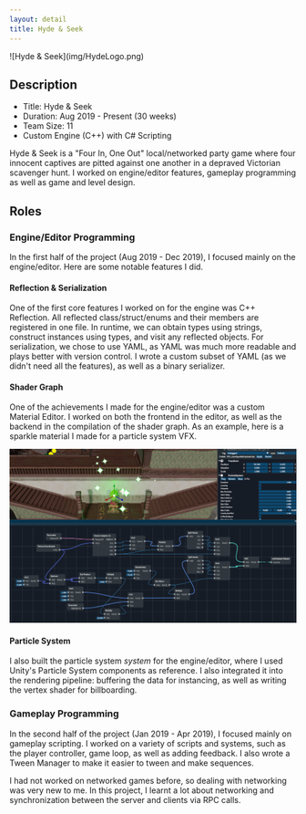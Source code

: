 ```yaml
---
layout: detail
title: Hyde & Seek
---
```

<div class="row">
<div class="col-lg-3 col-md-2"></div>
<div class="col-lg-6 col-md-8" markdown="1">
![Hyde & Seek](img/HydeLogo.png)
</div>
<div class="col-lg-3 col-md-2"></div>
</div>

## Description
- Title: Hyde & Seek
- Duration: Aug 2019 - Present (30 weeks)
- Team Size: 11
- Custom Engine (C++) with C# Scripting

Hyde & Seek is a "Four In, One Out" local/networked party game where four innocent captives are pitted against one another in a depraved Victorian scavenger hunt.
I worked on engine/editor features, gameplay programming as well as game and level design.

## Roles
### Engine/Editor Programming
In the first half of the project (Aug 2019 - Dec 2019), I focused mainly on the engine/editor.
Here are some notable features I did.

#### Reflection & Serialization
One of the first core features I worked on for the engine was C++ Reflection.
All reflected class/struct/enums and their members are registered in one file.
In runtime, we can obtain types using strings, construct instances using types, and visit any reflected objects.
For serialization, we chose to use YAML, as YAML was much more readable and plays better with version control.
I wrote a custom subset of YAML (as we didn't need all the features), as well as a binary serializer.

#### Shader Graph
One of the achievements I made for the engine/editor was a custom Material Editor.
I worked on both the frontend in the editor, as well as the backend in the compilation of the shader graph.
As an example, here is a sparkle material I made for a particle system VFX.

![Shader Graph Preview](img/shadergraph.png)

#### Particle System
I also built the particle system *system* for the engine/editor, where I used Unity's Particle System components as reference.
I also integrated it into the rendering pipeline: buffering the data for instancing, as well as writing the vertex shader for billboarding.

### Gameplay Programming
In the second half of the project (Jan 2019 - Apr 2019), I focused mainly on gameplay scripting.
I worked on a variety of scripts and systems, such as the player controller, game loop, as well as adding feedback.
I also wrote a Tween Manager to make it easier to tween and make sequences.

I had not worked on networked games before, so dealing with networking was very new to me.
In this project, I learnt a lot about networking and synchronization between the server and clients via RPC calls.
